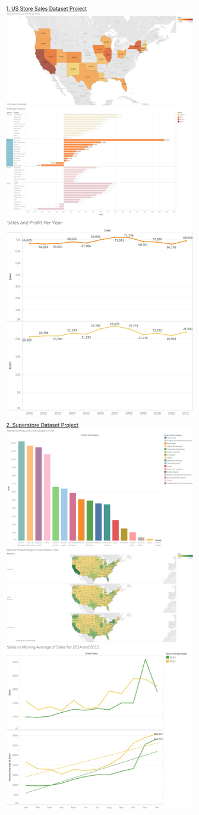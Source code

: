 [1. US Store Sales Dataset Project](/Data-Analytics/Tableau%20Projects/US%20Store%20Sales%20Dataset/)<br>
![US Store Sales Photo1](./US%20Store%20Sales%20Dataset/Geomap.png)
![US Store Sales Photo2](./US%20Store%20Sales%20Dataset/ProfitPerMarket.png)
![US Store Sales Photo3](./US%20Store%20Sales%20Dataset/SAPPYear.png)
<br>

[2. Superstore Dataset Project](/Data-Analytics/Tableau%20Projects/Superstore%20Dataset/)
![Superstore Photo1](./Superstore%20Dataset/Sorting.png)
![Superstore Photo2](./Superstore%20Dataset/StandardMap.png)
![Superstore Photo3](./Superstore%20Dataset/TableCalculation.png)